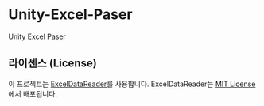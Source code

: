 # Unity-Excel-Paser
Unity Excel Paser

## 라이센스 (License)

이 프로젝트는 [ExcelDataReader](https://github.com/ExcelDataReader/ExcelDataReader)를 사용합니다. 
ExcelDataReader는 [MIT License](https://github.com/ExcelDataReader/ExcelDataReader/blob/develop/LICENSE)에서 배포됩니다.
